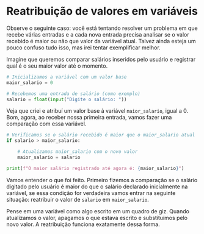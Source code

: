 
# Reatribuição de valores em variáveis

Observe o seguinte caso: você está tentando resolver um problema em que recebe várias entradas e a cada nova entrada precisa analisar se o valor recebido é maior ou não que valor da variável atual. Talvez ainda esteja um pouco confuso tudo isso, mas irei tentar exemplificar melhor.

Imagine que queremos comparar salários inseridos pelo usuário e registrar qual é o seu maior valor até o momento.

```python
# Inicializamos a variável com um valor base
maior_salario = 0

# Recebemos uma entrada de salário (como exemplo)
salario = float(input("Digite o salário: "))
```

Veja que criei e atribuí um valor base à variável `maior_salario`, igual a 0. Bom, agora, ao receber nossa primeira entrada, vamos fazer uma comparação com essa variável.

```python
# Verificamos se o salário recebido é maior que o maior_salario atual
if salario > maior_salario:

    # Atualizamos maior_salario com o novo valor
    maior_salario = salario

print(f"O maior salário registrado até agora é: {maior_salario}")
```

Vamos entender o que foi feito. Primeiro fizemos a comparação se o salário digitado pelo usuário é maior do que o salário declarado inicialmente na variável, se essa condição for verdadeira vamos entrar na seguinte situação: reatribuir o valor de `salario` em `maior_salario`.

Pense em uma variável como algo escrito em um quadro de giz. Quando atualizamos o valor, apagamos o que estava escrito e substituímos pelo novo valor. A reatribuição funciona exatamente dessa forma.
